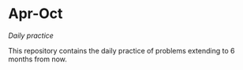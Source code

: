 # **Apr-Oct**
_Daily practice_
  
  
  This repository contains the daily practice of problems extending to 6 months from now.
